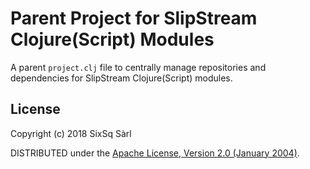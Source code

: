 # Parent Project for SlipStream Clojure(Script) Modules

A parent `project.clj` file to centrally manage repositories and
dependencies for SlipStream Clojure(Script) modules.

## License

Copyright (c) 2018 SixSq Sàrl

DISTRIBUTED under the [Apache License, Version 2.0 (January
2004)](http://www.apache.org/licenses/LICENSE-2.0).
